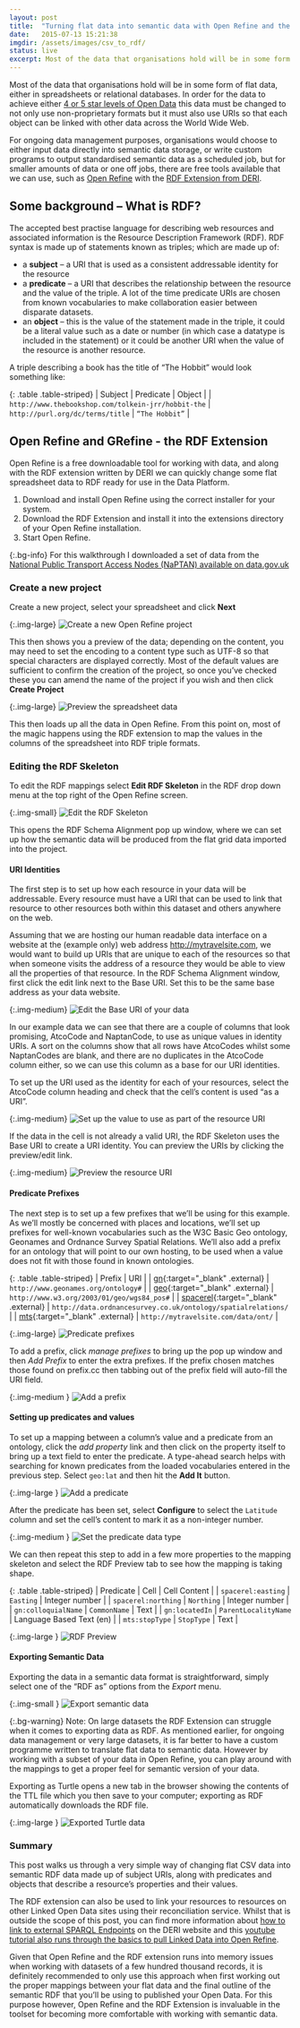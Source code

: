 ```yaml
---
layout: post
title:  "Turning flat data into semantic data with Open Refine and the RDF extension"
date:   2015-07-13 15:21:38
imgdir:	/assets/images/csv_to_rdf/
status: live
excerpt: Most of the data that organisations hold will be in some form of flat data, either in spreadsheets or relational databases. In order for the data to achieve either 4 or 5 star levels of Open Data, this data must be changed to not only use non-proprietary formats but it must also use URIs so that each object can be linked with other data across the World Wide Web.
---
```

Most of the data that organisations hold will be in some form of flat data, either in spreadsheets or relational databases. In order for the data to achieve either [4 or 5 star levels of Open Data][5-star] this data must be changed to not only use non-proprietary formats but it must also use URIs so that each object can be linked with other data across the World Wide Web.

For ongoing data management purposes, organisations would choose to either input data directly into semantic data storage, or write custom programs to output standardised semantic data as a scheduled job, but for smaller amounts of data or one off jobs, there are free tools available that we can use, such as [Open Refine][open-refine] with the [RDF Extension from DERI][rdf-refine].

## Some background – What is RDF? ##

The accepted best practise language for describing web resources and associated information is the Resource Description Framework (RDF). RDF syntax is made up of statements known as triples; which are made up of:

* a **subject** – a URI that is used as a consistent addressable identity for the resource
* a **predicate** – a URI that describes the relationship between the resource and the value of the triple. A lot of the time predicate URIs are chosen from known vocabularies to make collaboration easier between disparate datasets.
* an **object** – this is the value of the statement made in the triple, it could be a literal value such as a date or number (in which case a datatype is included in the statement) or it could be another URI when the value of the resource is another resource.

A triple describing a book has the title of “The Hobbit” would look something like:

{: .table .table-striped}
| Subject 	| Predicate    	| Object   	|
| `http://www.thebookshop.com/tolkein-jrr/hobbit-the` 	| `http://purl.org/dc/terms/title`  	| `“The Hobbit”`	|

## Open Refine and GRefine - the RDF Extension ##

Open Refine is a free downloadable tool for working with data, and along with the RDF extension written by DERI we can quickly change some flat spreadsheet data to RDF ready for use in the Data Platform.

1. Download and install Open Refine using the correct installer for your system.
2. Download the RDF Extension and install it into the extensions directory of your Open Refine installation.
3. Start Open Refine.

{:.bg-info}
For this walkthrough I downloaded a set of data from the [National Public Transport Access Nodes (NaPTAN) available on data.gov.uk][naptan-data]


### Create a new project ###

Create a new project, select your spreadsheet and click **Next**

{:.img-large}
![Create a new Open Refine project]({{page.imgdir}}createproj.png)

This then shows you a preview of the data; depending on the content, you may need to set the encoding to a content type such as UTF-8 so that special characters are displayed correctly. Most of the default values are sufficient to confirm the creation of the project, so once you’ve checked these you can amend the name of the project if you wish and then click **Create Project**

{:.img-large}
![Preview the spreadsheet data]({{page.imgdir}}preview.png)

This then loads up all the data in Open Refine. From this point on, most of the magic happens using the RDF extension to map the values in the columns of the spreadsheet into RDF triple formats. 

### Editing the RDF Skeleton ###

To edit the RDF mappings select **Edit RDF Skeleton** in the RDF drop down menu at the top right of the Open Refine screen.

{:.img-small}
![Edit the RDF Skeleton]({{page.imgdir}}editrdfskeleton.png)

This opens the RDF Schema Alignment pop up window, where we can set up how the semantic data will be produced from the flat grid data imported into the project.

#### URI Identities ####

The first step is to set up how each resource in your data will be addressable. Every resource must have a URI that can be used to link that resource to other resources both within this dataset and others anywhere on the web.

Assuming that we are hosting our human readable data interface on a website at the (example only) web address http://mytravelsite.com, we would want to build up URIs that are unique to each of the resources so that when someone visits the address of a resource they would be able to view all the properties of that resource. In the RDF Schema Alignment window, first click the edit link next to the Base URI. Set this to be the same base address as your data website. 

{:.img-medium}
![Edit the Base URI of your data]({{page.imgdir}}base_uri.png)

In our example data we can see that there are a couple of columns that look promising, AtcoCode and NaptanCode, to use as unique values in identity URIs. A sort on the columns show that all rows have AtcoCodes whilst some NaptanCodes are blank, and there are no duplicates in the AtcoCode column either, so we can use this column as a base for our URI identities. 

To set up the URI used as the identity for each of your resources, select the AtcoCode column heading and check that the cell’s content is used “as a URI”.

{:.img-medium}
![Set up the value to use as part of the resource URI]({{page.imgdir}}id_uri.png)

If the data in the cell is not already a valid URI, the RDF Skeleton uses the Base URI to create a URI identity. You can preview the URIs by clicking the preview/edit link.

{:.img-medium}
![Preview the resource URI]({{page.imgdir}}id_uri_preview.png)

#### Predicate Prefixes ####

The next step is to set up a few prefixes that we’ll be using for this example. As we’ll mostly be concerned with places and locations, we’ll set up prefixes for well-known vocabularies such as the W3C Basic Geo ontology, Geonames and Ordnance Survey Spatial Relations. We’ll also add a prefix for an ontology that will point to our own hosting, to be used when a value does not fit with those found in known ontologies.

{: .table .table-striped}
| Prefix 	| URI    	|
| [gn][gn]{:target="_blank" .external} 	| `http://www.geonames.org/ontology#` |
| [geo][geo]{:target="_blank" .external}	| `http://www.w3.org/2003/01/geo/wgs84_pos#`	|
| [spacerel][spacerel]{:target="_blank" .external}	| `http://data.ordnancesurvey.co.uk/ontology/spatialrelations/` 	|
| [mts][mts]{:target="_blank" .external}	| `http://mytravelsite.com/data/ont/` 	|

{:.img-large}
![Predicate prefixes]({{page.imgdir}}prefixes.png)

To add a prefix, click *manage prefixes* to bring up the pop up window and then *Add Prefix* to enter the extra prefixes. If the prefix chosen matches those found on prefix.cc then tabbing out of the prefix field will auto-fill the URI field.

{:.img-medium }
![Add a prefix]({{page.imgdir}}prefixes_gn.png)

#### Setting up predicates and values ####

To set up a mapping between a column’s value and a predicate from an ontology, click the *add property* link and then click on the property itself to bring up a text field to enter the predicate. A type-ahead search helps with searching for known predicates from the loaded vocabularies entered in the previous step. Select `geo:lat` and then hit the **Add It** button.

{:.img-large }
![Add a predicate]({{page.imgdir}}lookup.png)

After the predicate has been set, select **Configure** to select the `Latitude` column and set the cell’s content to mark it as a non-integer number.

{:.img-medium }
![Set the predicate data type]({{page.imgdir}}lat.png)

We can then repeat this step to add in a few more properties to the mapping skeleton and select the RDF Preview tab to see how the mapping is taking shape.

{: .table .table-striped}
|	Predicate	|	Cell 	|	Cell Content 	|
|	`spacerel:easting`	|	`Easting`	|	Integer number	|
|	`spacerel:northing`	|	`Northing`	|	Integer number	|
|	`gn:colloquialName`	|	`CommonName`	|	Text	|
|	`gn:locatedIn`	|	`ParentLocalityName`	|	Language Based Text (en)	|
|	`mts:stopType`	|	`StopType`	|	Text	|

{:.img-large }
![RDF Preview]({{page.imgdir}}rdf_preview.png)

#### Exporting Semantic Data ####

Exporting the data in a semantic data format is straightforward, simply select one of the “RDF as” options from the *Export* menu.

{:.img-small }
![Export semantic data]({{page.imgdir}}export.png)

{:.bg-warning}
Note: On large datasets the RDF Extension can struggle when it comes to exporting data as RDF. As mentioned earlier, for ongoing data management or very large datasets, it is far better to have a custom programme written to translate flat data to semantic data. However by working with a subset of your data in Open Refine, you can play around with the mappings to get a proper feel for semantic version of your data.

Exporting as Turtle opens a new tab in the browser showing the contents of the TTL file which you then save to your computer; exporting as RDF automatically downloads the RDF file.

{:.img-large }
![Exported Turtle data]({{page.imgdir}}ttl.png)

### Summary ###

This post walks us through a very simple way of changing flat CSV data into semantic RDF data made up of subject URIs, along with predicates and objects that describe a resource’s properties and their values.

The RDF extension can also be used to link your resources to resources on other Linked Open Data sites using their reconciliation service. Whilst that is outside the scope of this post, you can find more information about [how to link to external SPARQL Endpoints][rdf-refine-docs] on the DERI website and this [youtube tutorial also runs through the basics to pull Linked Data into Open Refine][rdf-refine-recon].

Given that Open Refine and the RDF extension runs into memory issues when working with datasets of a few hundred thousand records, it is definitely recommended to only use this approach when first working out the proper mappings between your flat data and the final outline of the semantic RDF that you’ll be using to published your Open Data. For this purpose however, Open Refine and the RDF Extension is invaluable in the toolset for becoming more comfortable with working with semantic data.

[5-star]:	http://5stardata.info/
[open-refine]:		http://openrefine.org/
[rdf-refine]:		http://refine.deri.ie/
[naptan-data]:	http://data.gov.uk/dataset/naptan
[rdf-refine-docs]:	http://refine.deri.ie/docs
[rdf-refine-recon]:	https://www.youtube.com/watch?v=kn-YeDXR4R8
[gn]:	http://www.geonames.org/ontology#
[geo]:	http://www.w3.org/2003/01/geo/wgs84_pos#
[spacerel]:	http://data.ordnancesurvey.co.uk/ontology/spatialrelations/
[mts]:	http://mytravelsite.com/data/ont/
